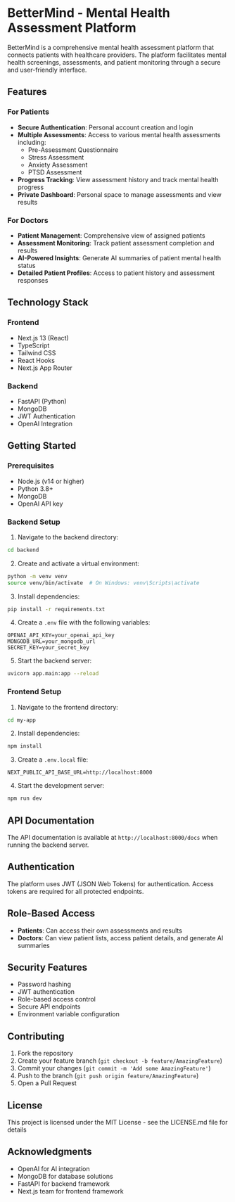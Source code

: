 # BetterMind - Mental Health Assessment Platform

BetterMind is a comprehensive mental health assessment platform that connects patients with healthcare providers. The platform facilitates mental health screenings, assessments, and patient monitoring through a secure and user-friendly interface.

## Features

### For Patients
- **Secure Authentication**: Personal account creation and login
- **Multiple Assessments**: Access to various mental health assessments including:
  - Pre-Assessment Questionnaire
  - Stress Assessment
  - Anxiety Assessment
  - PTSD Assessment
- **Progress Tracking**: View assessment history and track mental health progress
- **Private Dashboard**: Personal space to manage assessments and view results

### For Doctors
- **Patient Management**: Comprehensive view of assigned patients
- **Assessment Monitoring**: Track patient assessment completion and results
- **AI-Powered Insights**: Generate AI summaries of patient mental health status
- **Detailed Patient Profiles**: Access to patient history and assessment responses

## Technology Stack

### Frontend
- Next.js 13 (React)
- TypeScript
- Tailwind CSS
- React Hooks
- Next.js App Router

### Backend
- FastAPI (Python)
- MongoDB
- JWT Authentication
- OpenAI Integration

## Getting Started

### Prerequisites
- Node.js (v14 or higher)
- Python 3.8+
- MongoDB
- OpenAI API key

### Backend Setup
1. Navigate to the backend directory:
```bash
cd backend
```

2. Create and activate a virtual environment:
```bash
python -m venv venv
source venv/bin/activate  # On Windows: venv\Scripts\activate
```

3. Install dependencies:
```bash
pip install -r requirements.txt
```

4. Create a `.env` file with the following variables:
```env
OPENAI_API_KEY=your_openai_api_key
MONGODB_URL=your_mongodb_url
SECRET_KEY=your_secret_key
```

5. Start the backend server:
```bash
uvicorn app.main:app --reload
```

### Frontend Setup
1. Navigate to the frontend directory:
```bash
cd my-app
```

2. Install dependencies:
```bash
npm install
```

3. Create a `.env.local` file:
```env
NEXT_PUBLIC_API_BASE_URL=http://localhost:8000
```

4. Start the development server:
```bash
npm run dev
```

## API Documentation

The API documentation is available at `http://localhost:8000/docs` when running the backend server.

## Authentication

The platform uses JWT (JSON Web Tokens) for authentication. Access tokens are required for all protected endpoints.

## Role-Based Access

- **Patients**: Can access their own assessments and results
- **Doctors**: Can view patient lists, access patient details, and generate AI summaries

## Security Features

- Password hashing
- JWT authentication
- Role-based access control
- Secure API endpoints
- Environment variable configuration

## Contributing

1. Fork the repository
2. Create your feature branch (`git checkout -b feature/AmazingFeature`)
3. Commit your changes (`git commit -m 'Add some AmazingFeature'`)
4. Push to the branch (`git push origin feature/AmazingFeature`)
5. Open a Pull Request

## License

This project is licensed under the MIT License - see the LICENSE.md file for details

## Acknowledgments

- OpenAI for AI integration
- MongoDB for database solutions
- FastAPI for backend framework
- Next.js team for frontend framework
